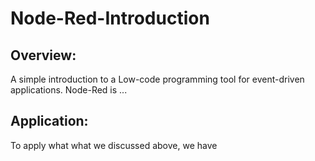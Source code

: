 # Node-Red-Introduction
## Overview:
A simple introduction to a Low-code programming tool for event-driven applications.
Node-Red is ...
## Application:
To apply what what we discussed above, we have
